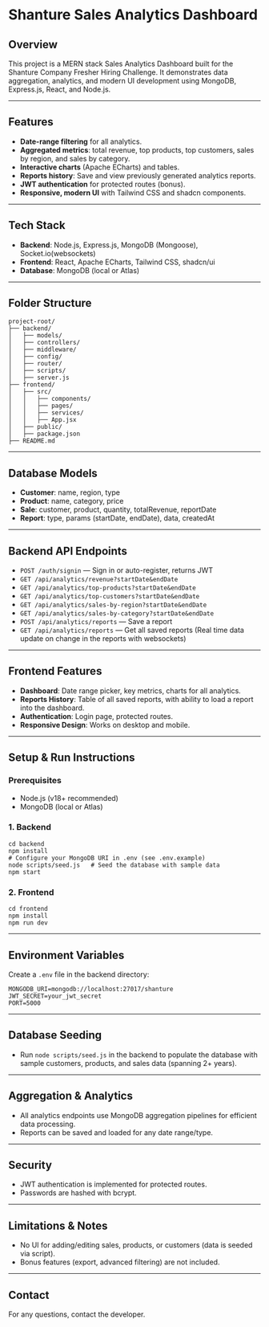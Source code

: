 # Shanture Sales Analytics Dashboard

## Overview
This project is a MERN stack Sales Analytics Dashboard built for the Shanture Company Fresher Hiring Challenge. It demonstrates data aggregation, analytics, and modern UI development using MongoDB, Express.js, React, and Node.js.

---

## Features
- **Date-range filtering** for all analytics.
- **Aggregated metrics**: total revenue, top products, top customers, sales by region, and sales by category.
- **Interactive charts** (Apache ECharts) and tables.
- **Reports history**: Save and view previously generated analytics reports.
- **JWT authentication** for protected routes (bonus).
- **Responsive, modern UI** with Tailwind CSS and shadcn components.

---

## Tech Stack
- **Backend**: Node.js, Express.js, MongoDB (Mongoose), Socket.io(websockets)
- **Frontend**: React, Apache ECharts, Tailwind CSS, shadcn/ui
- **Database**: MongoDB (local or Atlas)

---

## Folder Structure
```
project-root/
├── backend/
│   ├── models/
│   ├── controllers/
│   ├── middleware/
│   ├── config/
│   ├── router/
│   ├── scripts/
│   ├── server.js
├── frontend/
│   ├── src/
│   │   ├── components/
│   │   ├── pages/
│   │   ├── services/
│   │   ├── App.jsx
│   ├── public/
│   ├── package.json
├── README.md
```

---

## Database Models
- **Customer**: name, region, type
- **Product**: name, category, price
- **Sale**: customer, product, quantity, totalRevenue, reportDate
- **Report**: type, params (startDate, endDate), data, createdAt

---

## Backend API Endpoints
- `POST /auth/signin` — Sign in or auto-register, returns JWT
- `GET /api/analytics/revenue?startDate&endDate`
- `GET /api/analytics/top-products?startDate&endDate`
- `GET /api/analytics/top-customers?startDate&endDate`
- `GET /api/analytics/sales-by-region?startDate&endDate`
- `GET /api/analytics/sales-by-category?startDate&endDate`
- `POST /api/analytics/reports` — Save a report 
- `GET /api/analytics/reports` — Get all saved reports (Real time data update on change in the reports with websockets)

---

## Frontend Features
- **Dashboard**: Date range picker, key metrics, charts for all analytics.
- **Reports History**: Table of all saved reports, with ability to load a report into the dashboard.
- **Authentication**: Login page, protected routes.
- **Responsive Design**: Works on desktop and mobile.

---

## Setup & Run Instructions
### Prerequisites
- Node.js (v18+ recommended)
- MongoDB (local or Atlas)

### 1. Backend
```
cd backend
npm install
# Configure your MongoDB URI in .env (see .env.example)
node scripts/seed.js   # Seed the database with sample data
npm start
```

### 2. Frontend
```
cd frontend
npm install
npm run dev
```

---

## Environment Variables
Create a `.env` file in the backend directory:
```
MONGODB_URI=mongodb://localhost:27017/shanture
JWT_SECRET=your_jwt_secret
PORT=5000
```

---

## Database Seeding
- Run `node scripts/seed.js` in the backend to populate the database with sample customers, products, and sales data (spanning 2+ years).

---

## Aggregation & Analytics
- All analytics endpoints use MongoDB aggregation pipelines for efficient data processing.
- Reports can be saved and loaded for any date range/type.

---

## Security
- JWT authentication is implemented for protected routes.
- Passwords are hashed with bcrypt.

---

## Limitations & Notes
- No UI for adding/editing sales, products, or customers (data is seeded via script).
- Bonus features (export, advanced filtering) are not included.

---

## Contact
For any questions, contact the developer.
